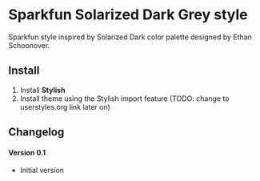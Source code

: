 # Sparkfun Solarized Dark Grey style

Sparkfun style inspired by Solarized Dark color palette designed by Ethan
Schoonover.

## Install

1. Install **Stylish**
2. Install theme using the Stylish import feature (TODO: change to
   userstyles.org link later on)

## Changelog

#### Version 0.1
* Initial version
